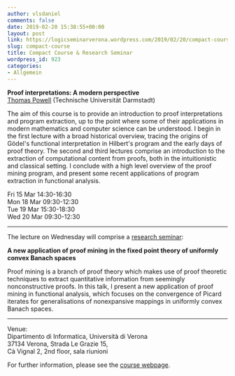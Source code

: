 ```yaml
---
author: vlsdaniel
comments: false
date: 2019-02-20 15:38:55+00:00
layout: post
link: https://logicseminarverona.wordpress.com/2019/02/20/compact-course/
slug: compact-course
title: Compact Course & Research Seminar
wordpress_id: 923
categories:
- Allgemein
---
```


**Proof interpretations: A modern perspective**\
[Thomas Powell](https://www2.mathematik.tu-darmstadt.de/~powell/) (Technische Universität Darmstadt)





The aim of this course is to provide an introduction to proof
interpretations and program extraction, up to the point where some of
their applications in modern mathematics and computer science can be
understood. I begin in the first lecture with a broad historical overview,
tracing the origins of Gödel's functional interpretation in Hilbert's
program and the early days of proof theory. The second and third lectures
comprise an introduction to the extraction of computational content from
proofs, both in the intuitionistic and classical setting. I conclude with
a high level overview of the proof mining program, and present some recent
applications of program extraction in functional analysis.

Fri 15 Mar 14:30-16:30\
Mon 18 Mar 09:30-12:30\
Tue 19 Mar 15:30-18:30\
Wed 20 Mar 09:30-12:30

___

The lecture on Wednesday will comprise a [research seminar](http://www.di.univr.it/?ent=seminario&id=4712&idC=70&lang=it):

**A new application of proof mining in the fixed point theory of uniformly convex Banach spaces**





Proof mining is a branch of proof theory which makes use of
proof theoretic techniques to extract quantitative information from
seemingly nonconstructive proofs. In this talk, I present a new
application of proof mining in functional analysis, which focuses on the
convergence of Picard iterates for generalisations of nonexpansive
mappings in uniformly convex Banach spaces.

___

Venue:\
Dipartimento di Informatica, Università di Verona\
37134 Verona, Strada Le Grazie 15,\
Cà Vignal 2, 2nd floor, sala riunioni





For further information, please see the [course webpage](http://www.di.univr.it/?ent=seminario&id=4675&idC=70).
